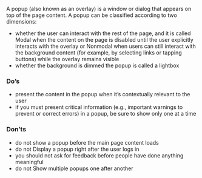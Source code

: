 A popup (also known as an overlay) is a window or dialog that appears on top of the page content.
A popup can be classified according to two dimensions:
- whether the user can interact with the rest of the page, and it is called Modal when the content on the page is disabled until the user explicitly interacts with the overlay or Nonmodal when users can still interact with the background content (for example, by selecting links or tapping buttons) while the overlay remains visible
- whether the background is dimmed the popup is called a lightbox


### Do’s
-	present the content in the popup when it’s contextually relevant to the user
-	if you must present critical information (e.g., important warnings to prevent or correct errors) in a popup, be sure to show only one at a time

### Don’ts
-	do not show a popup before the main page content loads
-	do not Display a popup right after the user logs in
-	you should not ask for feedback before people have done anything meaningful
-	do not Show multiple popups one after another
